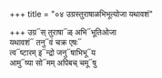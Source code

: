 +++
title = "०४ उग्रस्तुराषाळभिभूत्योजा यथावशं"

+++
उग्र᳓स् तुराषा᳓ळ् अभि᳓भूतिओजा  
यथावशं᳓ तनु᳓वं चक्र एषः᳓  
त्व᳓ष्टारम् इ᳓न्द्रो जनु᳓षाभिभू᳓य  
आमु᳓ष्या सो᳓मम् अपिबच् चमू᳓षु